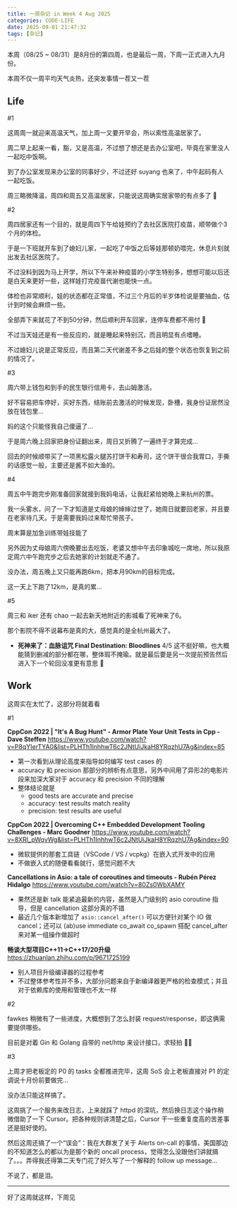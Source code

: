 ```yaml
---
title: 一周杂记 in Week 4 Aug 2025
categories: CODE-LIFE
date: 2025-09-01 21:47:32
tags: [杂记]
---
```

本周（08/25 ~ 08/31）是8月份的第四周，也是最后一周，下周一正式进入九月份。

本周不仅一周平均天气炎热，还突发事情一茬又一茬

## Life

\#1

这周周一就迎来高温天气，加上周一又要开早会，所以索性高温居家了。

周二早上起来一看，豁，又是高温，不过想了想还是去办公室吧，毕竟在家里没人一起吃中饭啊。

到了办公室发现来办公室的同事好少，不过还好 suyang 也来了，中午起码有人一起吃饭。

周三略微降温，周四和周五又高温居家，只能说这周确实居家带的有点多了 🤣

\#2

周四居家还有一个目的，就是周四下午给娃预约了去社区医院打疫苗，顺带做个3个月的体检。

于是一下班就开车到了媳妇儿家，一起吃了中饭之后等娃那顿奶喂完，休息片刻就出发去社区医院了。

不过没料到因为马上开学，所以下午来补种疫苗的小学生特别多，想想可能以后还是白天来更好一些，这样娃打完疫苗代谢也能快一点。

体检也非常顺利，娃的状态都在正常值，不过三个月后的半岁体检说是要抽血，估计到时候会麻烦一些。

全部弄下来就花了不到50分钟，然后顺利开车回家，连停车费都不用付 🤣

不过当天娃还是有一些反应的，就是睡起来特别沉，而且明显有点嗜睡。

不过媳妇儿说是正常反应，而且第二天代谢差不多之后娃的整个状态也恢复到之前的情况了。

\#3

周六带上钱包和到手的民生银行信用卡，去山姆激活。

好不容易把车停好，买好东西，结账前去激活的时候发现，卧槽，我身份证居然没放在钱包里...

妈的这个只能怪我自己傻逼了...

于是周六晚上回家把身份证翻出来，周日又折腾了一遍终于才算完成...

回去的时候顺带买了一项黑松露火腿苏打饼干和寿司，这个饼干很合我胃口，手撕的话感觉一般，主要还是酱不如大渔的。

\#4

周五中午跑完步刚准备回家就接到我妈电话，让我赶紧给她晚上来杭州的票。

我一头雾水，问了一下才知道是丈母娘的婶婶过世了，她周日就要回老家，并且要在老家待几天。于是需要我妈过来帮忙带孩子。

周末算是加急训练带娃技能了

另外因为丈母娘周六傍晚要出去吃饭，老婆又想中午去印象城吃一席地，所以我原定周六中午跑完步之后去她家的计划就走不通了。

没办法，周五晚上又只能再跑6km，把本月90km的目标完成。

这一天上下跑了12km，是真的累...

\#5

周三和 iker 还有 chao 一起去新天地附近的影城看了死神来了6。

那个影院不得不说幕布是真的大，感觉真的是全杭州最大了。

- **死神来了：血脉诅咒 Final Destination: Bloodlines** 4/5 这不挺好嘛，也大概能猜到删减的部分都在哪，整体瑕不掩瑜。就是最后要是另一次提前预告然后进入下一个轮回没准更有意思 🤔


## Work

这周实在太忙了，这部分将就着看

\#1

**CppCon 2022 | "It's A Bug Hunt" - Armor Plate Your Unit Tests in Cpp - Dave Steffen** https://www.youtube.com/watch?v=P8qYIerTYA0&list=PLHTh1InhhwT6c2JNtUiJkaH8YRqzhU7Ag&index=85

- 第一次看到从理论高度来指导如何编写 test cases 的
- accuracy 和 precision 那部分的辨析有点意思，另外中间用了异形2的电影片段来加深大家对于 accuracy 和 precision 不同的理解
- 整体结论就是
    - good tests are accurate and precise
    - accuracy: test results match reality
    - precision: test results are useful

**CppCon 2022 | Overcoming C++ Embedded Development Tooling Challenges - Marc Goodner** https://www.youtube.com/watch?v=8XRI_pWqvWg&list=PLHTh1InhhwT6c2JNtUiJkaH8YRqzhU7Ag&index=90

- 微软提供的那套工具链（VSCode / VS / vcpkg）在嵌入式开发中的应用
- 不做嵌入式的随便看看就行，感觉问题不大

**Cancellations in Asio: a tale of coroutines and timeouts - Rubén Pérez Hidalgo** https://www.youtube.com/watch?v=80Zs0WbXAMY

- 果然还是新 talk 能紧追最新的内容，虽然是入门级别的 asio coroutine 指导，但是 cancellation 这部分真的不错
- 最近几个版本新增加了 `asio::cancel_after()` 可以方便针对某个 IO 做 cancel；还可以 (ab)use immediate co_await co_spawn 搭配 cancel_after 来对某一组操作做超时

**畅谈大型项目C++11->C++17/20升级** https://zhuanlan.zhihu.com/p/9671725199

- 别人项目升级编译器的过程参考
- 不过整体参考性并不多，大部分问题来自于新编译器更严格的检查模式；并且对于依赖库的使用和管理也不太一样

\#2

fawkes 稍微有了一些进度，大概想到了怎么封装 request/response，即这俩需要提供哪些。

目前是对着 Gin 和 Golang 自带的 net/http 来设计接口，求轻拍 🤷‍♂️

\#3

上周才把老板定的 P0 的 tasks 全都推进完毕，这周 SoS 会上老板直接对 P1 的定调说十月份前要做完...

没办法只能这样搞了。

这周挑了一个服务来改日志，上来就踩了 httpd 的深坑，然后换日志这个操作稍微借助了一下 Cursor。把各种规则讲清楚之后，Cursor 干一些重复度高的苦差事还是挺好使的。

然后这周还搞了一个“误会”：我在大群发了关于 Alerts on-call 的事情，美国那边的不知道怎么的都以为是那个新的 oncall process，觉得怎么没跟他们讲就搞了。。。弄得我还得第二天专门花了好久写了一个解释的 follow up message...

不说了，都是泪。

---

好了这周就这样，下周见

